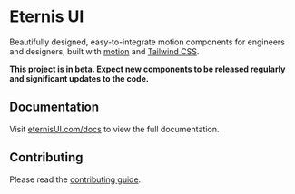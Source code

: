# Eternis UI  

Beautifully designed, easy-to-integrate motion components for engineers and designers, built with [motion](https://motion.dev/) and [Tailwind CSS](https://tailwindcss.com/).

**This project is in beta. Expect new components to be released regularly and significant updates to the code.**


## Documentation

Visit [eternisUI.com/docs]() to view the full documentation.

## Contributing

Please read the [contributing guide](/CONTRIBUTING.md).


